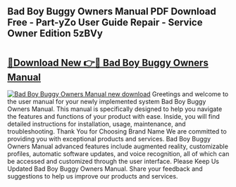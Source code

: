 ## Bad Boy Buggy Owners Manual PDF Download Free - Part-yZo User Guide Repair - Service Owner Edition 5zBVy

# <h2><a href="http://bc58046.oget.top/?id=Bad+Boy+Buggy+Owners+Manual">🔗Download New 👉🔴 Bad Boy Buggy Owners Manual</a></h2>

[![Bad Boy Buggy Owners Manual new download](https://i.imgur.com/5g1atiW.png)](http://bc58046.oget.top/?id=Bad+Boy+Buggy+Owners+Manual)
Greetings and welcome to the user manual for your newly implemented system Bad Boy Buggy Owners Manual. This manual is specifically designed to help you navigate the features and functions of your product with ease. Inside, you will find detailed instructions for installation, usage, maintenance, and troubleshooting. Thank You for Choosing Brand Name We are committed to providing you with exceptional products and services. Bad Boy Buggy Owners Manual advanced features include augmented reality, customizable profiles, automatic software updates, and voice recognition, all of which can be accessed and customized through the user interface. Please Keep Us Updated Bad Boy Buggy Owners Manual. Share your feedback and suggestions to help us improve our products and services.
